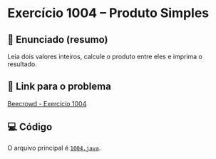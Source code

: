 # Exercício 1004 – Produto Simples

## 📝 Enunciado (resumo)
Leia dois valores inteiros, calcule o produto entre eles e imprima o resultado.

## 🔗 Link para o problema
[Beecrowd - Exercício 1004](https://www.beecrowd.com.br/judge/pt/problems/view/1004)

## 💻 Código
O arquivo principal é [`1004.java`](1004.java).
